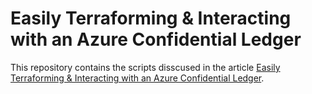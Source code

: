 # Easily Terraforming & Interacting with an Azure Confidential Ledger
This repository contains the scripts disscused in the article [Easily Terraforming & Interacting with an Azure Confidential Ledger](https://medium.com/microsoftazure/easily-terraforming-interacting-with-an-azure-confidential-ledger-374c75a582b).
